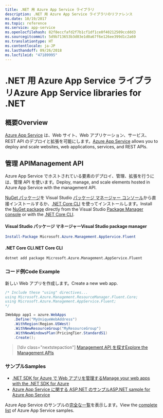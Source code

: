```yaml
---
title: .NET 用 Azure App Service ライブラリ
description: .NET 用 Azure App Service ライブラリのリファレンス
ms.date: 10/19/2017
ms.topic: reference
ms.service: app-service
ms.openlocfilehash: 82f8eccfafd2f7b1cf1df1ce0f40212509ccddd3
ms.sourcegitcommit: 5d9b713653b3d03e1d0a67f6e126ee399d1c2a60
ms.translationtype: HT
ms.contentlocale: ja-JP
ms.lasthandoff: 09/26/2018
ms.locfileid: "47189995"
---
```

# <a name="azure-app-service-libraries-for-net"></a><span data-ttu-id="d91cc-103">.NET 用 Azure App Service ライブラリ</span><span class="sxs-lookup"><span data-stu-id="d91cc-103">Azure App Service libraries for .NET</span></span>

## <a name="overview"></a><span data-ttu-id="d91cc-104">概要</span><span class="sxs-lookup"><span data-stu-id="d91cc-104">Overview</span></span>

<span data-ttu-id="d91cc-105">[Azure App Service](/azure/app-service/app-service-value-prop-what-is) は、Web サイト、Web アプリケーション、サービス、REST API のデプロイと拡張を可能にします。</span><span class="sxs-lookup"><span data-stu-id="d91cc-105">[Azure App Service](/azure/app-service/app-service-value-prop-what-is) allows you to deploy and scale websites, web applications, services, and REST APIs.</span></span>

## <a name="management-api"></a><span data-ttu-id="d91cc-106">管理 API</span><span class="sxs-lookup"><span data-stu-id="d91cc-106">Management API</span></span>

<span data-ttu-id="d91cc-107">Azure App Service でホストされている要素のデプロイ、管理、拡張を行うには、管理 API を使います。</span><span class="sxs-lookup"><span data-stu-id="d91cc-107">Deploy, manage, and scale elements hosted in Azure App Service with the management API.</span></span>

<span data-ttu-id="d91cc-108">[NuGet パッケージ](https://www.nuget.org/packages/Microsoft.Azure.Management.AppService.Fluent)を Visual Studio [パッケージ マネージャー コンソール][PackageManager]から直接インストールするか、[.NET Core CLI][DotNetCLI] を使ってインストールします。</span><span class="sxs-lookup"><span data-stu-id="d91cc-108">Install the [NuGet package](https://www.nuget.org/packages/Microsoft.Azure.Management.AppService.Fluent) directly from the Visual Studio [Package Manager console][PackageManager] or with the [.NET Core CLI][DotNetCLI].</span></span>


#### <a name="visual-studio-package-manager"></a><span data-ttu-id="d91cc-109">Visual Studio パッケージ マネージャー</span><span class="sxs-lookup"><span data-stu-id="d91cc-109">Visual Studio package manager</span></span>

```powershell
Install-Package Microsoft.Azure.Management.AppService.Fluent
```

#### <a name="net-core-cli"></a><span data-ttu-id="d91cc-110">.NET Core CLI</span><span class="sxs-lookup"><span data-stu-id="d91cc-110">.NET Core CLI</span></span>

```bash
dotnet add package Microsoft.Azure.Management.AppService.Fluent
```

### <a name="code-example"></a><span data-ttu-id="d91cc-111">コード例</span><span class="sxs-lookup"><span data-stu-id="d91cc-111">Code Example</span></span>

<span data-ttu-id="d91cc-112">新しい Web アプリを作成します。</span><span class="sxs-lookup"><span data-stu-id="d91cc-112">Create a new web app.</span></span>

```csharp
/* Include these "using" directives...
using Microsoft.Azure.Management.ResourceManager.Fluent.Core;
using Microsoft.Azure.Management.AppService.Fluent;
*/

IWebApp app1 = azure.WebApps
    .Define("MyUniqueWebAddress")
    .WithRegion(Region.USWest)
    .WithNewResourceGroup("MyResourceGroup")
    .WithNewWindowsPlan(PricingTier.StandardS1)
    .Create();
```

> [!div class="nextstepaction"]
> [<span data-ttu-id="d91cc-113">Management API を探す</span><span class="sxs-lookup"><span data-stu-id="d91cc-113">Explore the Management APIs</span></span>](/dotnet/api/overview/azure/appservice/management)

### <a name="samples"></a><span data-ttu-id="d91cc-114">サンプル</span><span class="sxs-lookup"><span data-stu-id="d91cc-114">Samples</span></span>

* [<span data-ttu-id="d91cc-115">.NET SDK for Azure で Web アプリを管理する</span><span class="sxs-lookup"><span data-stu-id="d91cc-115">Manage your web apps with the .NET SDK for Azure</span></span>](https://azure.microsoft.com/resources/samples/app-service-web-dotnet-manage/)
* [<span data-ttu-id="d91cc-116">Azure App Service に関する ASP.NET のサンプル</span><span class="sxs-lookup"><span data-stu-id="d91cc-116">ASP.NET sample for Azure App Service</span></span>](https://azure.microsoft.com/resources/samples/app-service-web-dotnet-get-started/)

<span data-ttu-id="d91cc-117">Azure App Service のサンプルの[完全な一覧](https://azure.microsoft.com/resources/samples/?platform=dotnet&term=app%20service)を表示します。</span><span class="sxs-lookup"><span data-stu-id="d91cc-117">View the [complete list](https://azure.microsoft.com/resources/samples/?platform=dotnet&term=app%20service) of Azure App Service samples.</span></span>

[PackageManager]: https://docs.microsoft.com/nuget/tools/package-manager-console
[DotNetCLI]: https://docs.microsoft.com/dotnet/core/tools/dotnet-add-package